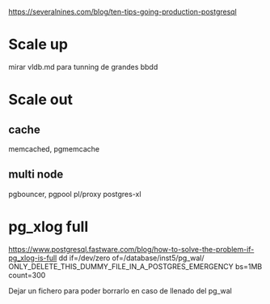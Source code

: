 https://severalnines.com/blog/ten-tips-going-production-postgresql


# Scale up
mirar vldb.md para tunning de grandes bbdd

# Scale out
## cache
memcached, pgmemcache

## multi node
pgbouncer, pgpool
pl/proxy
postgres-xl


# pg_xlog full
https://www.postgresql.fastware.com/blog/how-to-solve-the-problem-if-pg_xlog-is-full
dd if=/dev/zero of=/database/inst5/pg_wal/
ONLY_DELETE_THIS_DUMMY_FILE_IN_A_POSTGRES_EMERGENCY  bs=1MB count=300

Dejar un fichero para poder borrarlo en caso de llenado del pg_wal
